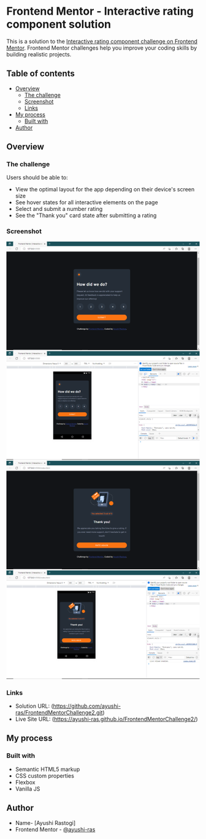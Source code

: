 # Frontend Mentor - Interactive rating component solution

This is a solution to the [Interactive rating component challenge on Frontend Mentor](https://www.frontendmentor.io/challenges/interactive-rating-component-koxpeBUmI). Frontend Mentor challenges help you improve your coding skills by building realistic projects. 

## Table of contents

- [Overview](#overview)
  - [The challenge](#the-challenge)
  - [Screenshot](#screenshot)
  - [Links](#links)
- [My process](#my-process)
  - [Built with](#built-with)
- [Author](#author)



## Overview

### The challenge

Users should be able to:

- View the optimal layout for the app depending on their device's screen size
- See hover states for all interactive elements on the page
- Select and submit a number rating
- See the "Thank you" card state after submitting a rating

### Screenshot

![Desktop](./images/Screenshot%202022-09-13%2002.13.35.png)
![Mobile](./images/Screenshot%202022-09-13%2002.13.07.png)
![Desktop-thanks](./images/Screenshot%202022-09-13%2002.21.20.png)
![Mobile-thanks](./images/Screenshot%202022-09-13%2002.22.07.png)


### Links

- Solution URL: (https://github.com/ayushi-ras/FrontendMentorChallenge2.git)
- Live Site URL: (https://ayushi-ras.github.io/FrontendMentorChallenge2/)

## My process

### Built with

- Semantic HTML5 markup
- CSS custom properties
- Flexbox
- Vanilla JS 


## Author

- Name- [Ayushi Rastogi]
- Frontend Mentor - [@ayushi-ras](https://www.frontendmentor.io/profile/ayushi-ras)


